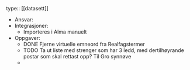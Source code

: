 type:: [[datasett]]

- Ansvar:
- Integrasjoner:
	- Importeres i Alma manuelt
- Oppgaver:
	- DONE Fjerne virtuelle emneord fra Realfagstermer
	- TODO Ta ut liste med strenger som har 3 ledd, med dertilhøyrande postar som skal rettast opp? Til Gro synnøve
	-